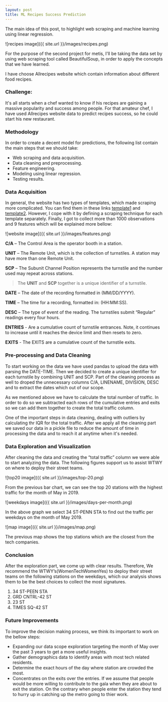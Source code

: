 ```yaml
---
layout: post
title: ML Recipes Success Prediction
---
```


The main idea of this post, to highlight web scraping and machine learning using linear regression.


![recipes image]({{ site.url }}/images/recipes.png)

For the purpose of the second project for metis, I'll be taking the data set by using web scraping tool called BeautifulSoup, in order to apply the concepts that we have learned.

I have choose Allrecipes website which contain information about different food recipes.


### Challenge:
It's all starts when a chef wanted to know if his recipes are gaining a massive popularity and success among people. For that amateur chef, I have used Allrecipes website data to predict recipes success, so he could start his new restaurant.


### Methodology
In order to create a decent model for predictions, the following list contain the main steps that we should take:

* Web scraping and data acquisition.
* Data cleaning and preprocessing.
* Feature engineering.
* Modeling using linear regression.
* Testing results.

### Data Acquisition
In general, the website has two types of templates, which made scraping more complicated. You can find them in these links [template1](https://www.allrecipes.com/recipe/13477/double-layer-pumpkin-cheesecake/) and [template2](https://www.allrecipes.com/recipe/8817/slow-cooker-chicken-cacciatore/). However, I cope with it by defining a scraping technique for each template separately. Finally, I got to collect more than 1000 observations and 9 features which will be explained more bellow:

![website image]({{ site.url }}/images/features.png)

**C/A** – The Control Area is the operator booth in a station.

**UNIT** – The Remote Unit, which is the collection of turnstiles. A station may have more than one Remote Unit.

**SCP** – The Subunit Channel Position represents the turnstile and the number used may repeat across stations.

> The **UNIT** and **SCP** together is a unique identifier of a turnstile.

**DATE** – The date of the recording formatted in (MM/DD/YYYY).

**TIME** – The time for a recording, formatted in: (HH:MM:SS).

**DESC** – The type of event of the reading. The turnstiles submit “Regular” readings every four hours.

**ENTRIES** - Are a cumulative count of turnstile entrances. Note, it continues to increase until it reaches the device limit and then resets to zero.

**EXITS** - The EXITS are a cumulative count of the turnstile exits.

### Pre-processing and Data Cleaning

To start working on the data we have used pandas to upload the data with parsing the DATE-TIME. Then we decided to create a unique identifier for each turnstile by combining UNIT and SCP. Part of the cleaning process as well to droped the unnecessary columns C/A, LINENAME, DIVISION, DESC and to extract the dates which out of our scope.

As we mentioned above we have to calculate the total number of traffic. In order to do so we subtracted each rows of the cumulative entries and exits so we can add them together to create the total traffic column.

One of the important steps in data cleaning, dealing with outliers by calculating thr IQR for the total traffic. 
After we apply all the cleaning part we saved our data in a pickle file to reduce the amount of time in processing the data and to reach it at anytime when it's needed.

### Data Exploration and Visualization

After cleaning the data and creating the “total traffic” column we were able to start analyzing the data. The following figures support us to assist WTWY on where to deploy their street teams.

![top20 image]({{ site.url }}/images/top-20.png)

From the previous bar chart, we can see the top 20 stations with the highest traffic for the month of May in 2019. 

![weekdays image]({{ site.url }}/images/days-per-month.png)

In the above graph we select 34 ST-PENN STA to find out the traffic per weekdays on the month of May 2019.

![map image]({{ site.url }}/images/map.png)

The previous map shows the top stations which are the closest from the tech companies.

### Conclusion

After the exploration part, we come up with clear results. Therefore, We recommend the WTWY’s(WomenTechWomenYes) to deploy their street teams on the following stations on the weekdays, which our analysis shows them to be the best choices to collect the most signatures.

1. 34 ST-PEEN STA
2. GRD CNTRL-42 ST
3. 23 ST
4. TIMES SQ-42 ST

### Future Improvements

To improve the decision making process, we think its important to work on the bellow steps: 

* Expanding our data scope exploration targeting the month of May over the past 3 years to get a more useful insights.
* Gather demographics data to identify areas with most tech related residents.
* Determine the exact hours of the day where station are crowded the most.
* Concentrates on the exits over the entries. If we assume that people would be more willing to contribute to the gala when they are about to exit the station. On the contrary when people enter the station they tend to hurry up in catching up the metro going to thier work.

